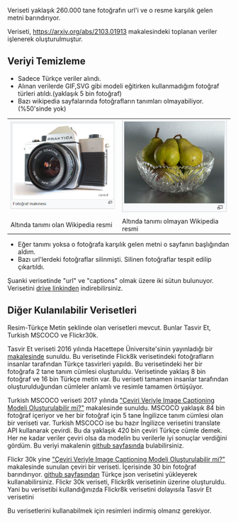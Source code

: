 Veriseti yaklaşık 260.000 tane fotoğrafın url'i ve o resme karşılık gelen metni barındırıyor.

Veriseti, https://arxiv.org/abs/2103.01913 makalesindeki toplanan veriler işlenerek oluşturulmuştur.

## Veriyi Temizleme
- Sadece Türkçe veriler alındı.
- Alınan verilerde GIF,SVG gibi modeli eğitirken kullanmadığım fotoğraf türleri atıldı.(yaklaşık 5 bin fotoğraf)
- Bazı wikipedia sayfalarında fotoğrafların tanımları olmayabiliyor.(%50'sinde yok)
 <table>
  <tr>
    <td><img src="../images/image_with_alttext.png" width="300"></td>
    <td><img src="../images/image_without_alttext.png" width="300"></td>
  </tr>
  <tr>
    <td>Altında tanımı olan Wikipedia resmi </td>
     <td>Altında tanımı olmayan Wikipedia resmi</td>
  </tr>
 </table>
 
- Eğer tanımı yoksa o fotoğrafa karşılık gelen metni o sayfanın başlığından aldım.
- Bazı url'lerdeki fotoğraflar silinmişti. Silinen fotoğraflar tespit edilip çıkartıldı.

Şuanki verisetinde "url" ve "captions" olmak üzere iki sütun bulunuyor.
Verisetini [drive linkinden](https://drive.google.com/file/d/1NA1w-nA1wsoOoTncgifxF0CqttxygdBL/view?usp=sharing) indirebilirsiniz.

##  Diğer Kulanılabilir Verisetleri
Resim-Türkçe Metin şeklinde olan verisetleri mevcut. Bunlar Tasvir Et, Turkish MSCOCO ve Flickr30k. 

Tasvir Et veriseti 2016 yılında Hacettepe Üniversite'sinin yayınladığı bir [makalesinde](https://semihyagcioglu.com/projects/tasviret/) sunuldu. Bu verisetinde Flick8k verisetindeki fotoğrafların insanlar tarafından Türkçe tasvirleri yapıldı. Bu verisetindeki her bir fotoğrafa 2 tane tanım cümlesi oluşturuldu. Verisetinde yaklaış 8 bin fotoğraf ve 16 bin Türkçe metin var. Bu veriseti tamamen insanlar tarafından oluşturulduğundan cümleler anlamlı ve resimle tamamen örtüşüyor.

Turkish MSCOCO  veriseti 2017 yılında ["Çeviri Veriyle Image Captioning Modeli Oluşturulabilir mi?"](https://ieeexplore.ieee.org/abstract/document/7960638) makalesinde sunuldu. MSCOCO yaklaşık 84 bin fotoğraf içeriyor ve her bir fotoğraf için 5 tane İngilizce tanım cümlesi olan bir veriseti var. Turkish MSCOCO ise bu hazır İngilizce verisetini translate API kullanarak çevirdi. Bu da yaklaşık 420 bin çeviri Türkçe cümle demek. Her ne kadar veriler çeviri olsa da modelin bu verilerle iyi sonuçlar verdiğini gördüm. Bu veriyi makalenin [github sayfasında](https://github.com/giddyyupp/turkish-image-captioning) bulabilirsiniz.

Flickr 30k yine ["Çeviri Veriyle Image Captioning Modeli Oluşturulabilir mi?"](https://ieeexplore.ieee.org/abstract/document/7960638) makalesinde sunulan çeviri bir veriseti. İçerisinde 30 bin fotoğraf barındırıyor. [github sayfasından](https://github.com/giddyyupp/turkish-image-captioning) Türkçe json verisetini yükleyerek kullanabilirsiniz. Flickr 30k veriseti, Flickr8k verisetinin üzerine oluşturuldu. Yani bu verisetibi kullandığınızda Flickr8k verisetini dolayısıla Tasvir Et verisetini 

Bu verisetlerini kullanabilmek için resimleri indirmiş olmanız gerekiyor. 
